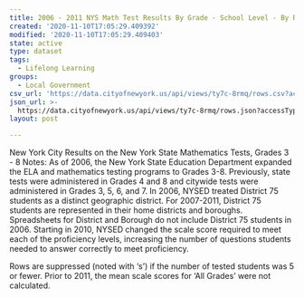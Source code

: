 ```yaml
---
title: 2006 - 2011 NYS Math Test Results By Grade - School Level - By Race- Ethnicity
created: '2020-11-10T17:05:29.409392'
modified: '2020-11-10T17:05:29.409403'
state: active
type: dataset
tags:
  - Lifelong Learning
groups:
  - Local Government
csv_url: 'https://data.cityofnewyork.us/api/views/ty7c-8rmq/rows.csv?accessType=DOWNLOAD'
json_url: >-
  https://data.cityofnewyork.us/api/views/ty7c-8rmq/rows.json?accessType=DOWNLOAD
layout: post

---
```

New York City Results on the New York State Mathematics Tests, Grades 3 - 8
Notes:
As of 2006, the New York State Education Department expanded the ELA and mathematics testing programs to Grades 3-8. Previously, state tests were administered in Grades 4 and 8 and citywide tests were administered in Grades 3, 5, 6, and 7.
In 2006, NYSED treated District 75 students as a distinct geographic district. For 2007-2011, District 75 students are represented in their home districts and boroughs. Spreadsheets for District and Borough do not include District 75 students in 2006.
Starting in 2010, NYSED changed the scale score required to meet each of the proficiency levels, increasing the number of questions students needed to answer correctly to meet proficiency.

Rows are suppressed (noted with ‘s’) if the number of tested students was 5 or fewer. 
Prior to 2011, the mean scale scores for ‘All Grades’ were not calculated.
